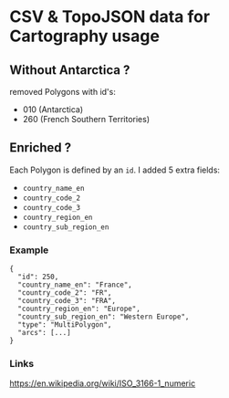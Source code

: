 # CSV & TopoJSON data for Cartography usage

## Without Antarctica ?

removed Polygons with id's:
- 010 (Antarctica)
- 260 (French Southern Territories)

## Enriched ?

Each Polygon is defined by an `id`. I added 5 extra fields:
- `country_name_en`
- `country_code_2`
- `country_code_3`
- `country_region_en`
- `country_sub_region_en`

### Example

```
{
  "id": 250,
  "country_name_en": "France",
  "country_code_2": "FR",
  "country_code_3": "FRA",
  "country_region_en": "Europe",
  "country_sub_region_en": "Western Europe",
  "type": "MultiPolygon",
  "arcs": [...]
}
```

### Links

https://en.wikipedia.org/wiki/ISO_3166-1_numeric

